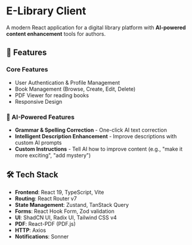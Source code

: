 # E-Library Client

A modern React application for a digital library platform with **AI-powered content enhancement** tools for authors.

## 🚀 Features

### Core Features
- User Authentication & Profile Management
- Book Management (Browse, Create, Edit, Delete)
- PDF Viewer for reading books
- Responsive Design

### 🤖 AI-Powered Features
- **Grammar & Spelling Correction** - One-click AI text correction
- **Intelligent Description Enhancement** - Improve descriptions with custom AI prompts
- **Custom Instructions** - Tell AI how to improve content (e.g., "make it more exciting", "add mystery")

## 🛠️ Tech Stack

- **Frontend**: React 19, TypeScript, Vite
- **Routing**: React Router v7
- **State Management**: Zustand, TanStack Query
- **Forms**: React Hook Form, Zod validation
- **UI**: ShadCN UI, Radix UI, Tailwind CSS v4
- **PDF**: React-PDF (PDF.js)
- **HTTP**: Axios
- **Notifications**: Sonner
